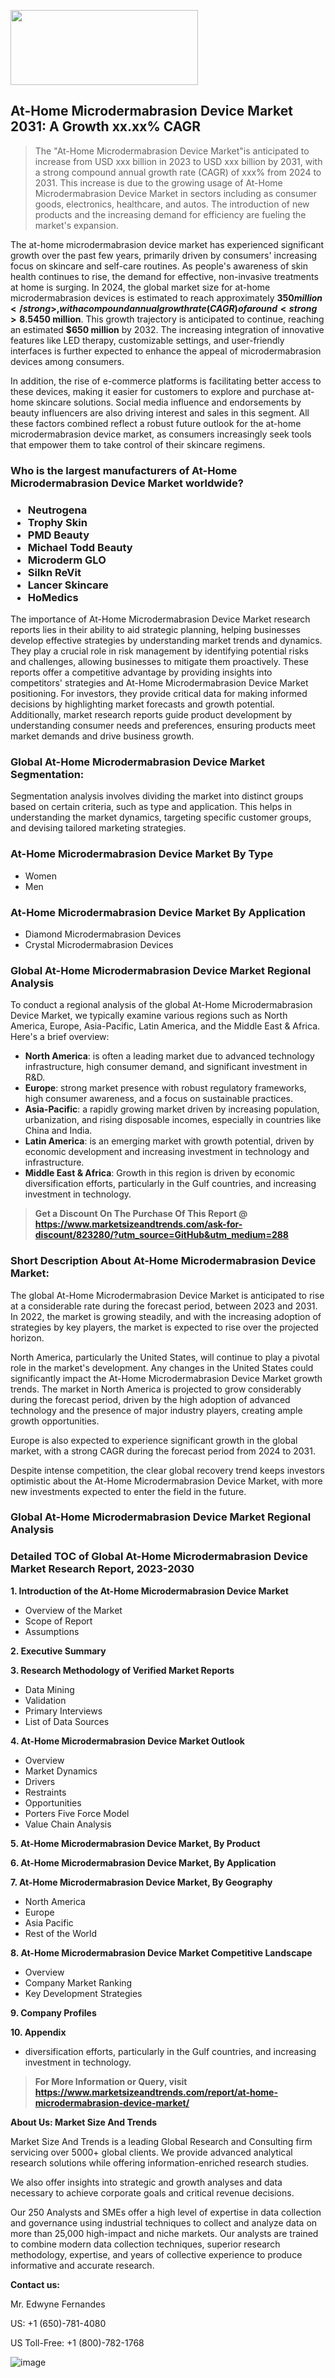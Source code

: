 <img src="https://100x100musica.es/wp-content/uploads/2024/12/Verified-Market-Reports-4-300x120.jpg" alt="" width="300" height="120" class="alignnone size-medium wp-image-100382" /><h2>At-Home Microdermabrasion Device Market 2031: A&nbsp;Growth&nbsp;xx.xx% CAGR</h2><blockquote id="" class="">The "At-Home Microdermabrasion Device Market"is anticipated to increase from USD xxx billion in 2023 to USD xxx billion by 2031, with a strong compound annual growth rate (CAGR) of xxx% from 2024 to 2031. This increase is due to the growing usage of At-Home Microdermabrasion Device Market in sectors including as consumer goods, electronics, healthcare, and autos. The introduction of new products and the increasing demand for efficiency are fueling the market's expansion.</blockquote><p><p>The at-home microdermabrasion device market has experienced significant growth over the past few years, primarily driven by consumers' increasing focus on skincare and self-care routines. As people's awareness of skin health continues to rise, the demand for effective, non-invasive treatments at home is surging. In 2024, the global market size for at-home microdermabrasion devices is estimated to reach approximately <strong>$350 million</strong>, with a compound annual growth rate (CAGR) of around <strong>8.5%</strong> from 2024 to 2032.</p><p>This growth can be attributed to several factors, including the growing prevalence of skin concerns such as acne scars, hyperpigmentation, and signs of aging. With advancements in technology, manufacturers are now offering more efficient and user-friendly devices that cater to the needs of the average consumer. Moreover, consumers increasingly prefer at-home solutions over salon treatments due to their convenience and affordability.</p><p><strong><span style="color: #800000;">Download Full PDF Sample Copy of At-Home Microdermabrasion Device Market Report @</span>&nbsp;</strong><a href="https://www.marketsizeandtrends.com/download-sample/823280/?utm_source=Pulse-2&amp;utm_medium=288">https://www.marketsizeandtrends.com/download-sample/823280/?utm_source=Pulse-2&amp;utm_medium=288</a></p><p>Market forecasts indicate that by 2026, the at-home microdermabrasion device market is expected to expand to around <strong>$450 million</strong>. This growth trajectory is anticipated to continue, reaching an estimated <strong>$650 million</strong> by 2032. The increasing integration of innovative features like LED therapy, customizable settings, and user-friendly interfaces is further expected to enhance the appeal of microdermabrasion devices among consumers.</p><p>In addition, the rise of e-commerce platforms is facilitating better access to these devices, making it easier for customers to explore and purchase at-home skincare solutions. Social media influence and endorsements by beauty influencers are also driving interest and sales in this segment. All these factors combined reflect a robust future outlook for the at-home microdermabrasion device market, as consumers increasingly seek tools that empower them to take control of their skincare regimens.</p></p><h3 id="" class="">Who is the largest manufacturers of&nbsp;At-Home Microdermabrasion Device Market worldwide?</h3><h3 class=""><p><ul><li>Neutrogena </li><li> Trophy Skin </li><li> PMD Beauty </li><li> Michael Todd Beauty </li><li> Microderm GLO </li><li> Silkn ReVit </li><li> Lancer Skincare </li><li> HoMedics</li></ul></p></h3><p id="ember58" class="ember-view reader-text-block__paragraph">The importance of&nbsp;At-Home Microdermabrasion Device Market research reports lies in their ability to aid strategic planning, helping businesses develop effective strategies by understanding market trends and dynamics. They play a crucial role in risk management by identifying potential risks and challenges, allowing businesses to mitigate them proactively. These reports offer a competitive advantage by providing insights into competitors' strategies and At-Home Microdermabrasion Device Market positioning. For investors, they provide critical data for making informed decisions by highlighting market forecasts and growth potential. Additionally, market research reports guide product development by understanding consumer needs and preferences, ensuring products meet market demands and drive business growth.</p><h3 id="" class="">Global&nbsp;At-Home Microdermabrasion Device Market Segmentation:</h3><p id="" class="">Segmentation analysis involves dividing the market into distinct groups based on certain criteria, such as type and application. This helps in understanding the market dynamics, targeting specific customer groups, and devising tailored marketing strategies.</p><h3 id="" class="">At-Home Microdermabrasion Device Market&nbsp;By Type</h3><p><p><ul><li>Women</li><li> Men</p></li></ul></p></p><h3 id="" class="">At-Home Microdermabrasion Device Market&nbsp;By Application</h3><p class=""><p><ul><li>Diamond Microdermabrasion Devices</li><li> Crystal Microdermabrasion Devices</li></ul></p></p><h3 id="" class="">Global At-Home Microdermabrasion Device Market Regional Analysis</h3><p id="" class="">To conduct a regional analysis of the global At-Home Microdermabrasion Device Market, we typically examine various regions such as North America, Europe, Asia-Pacific, Latin America, and the Middle East &amp; Africa. Here's a brief overview:</p><ul><li><strong>North America</strong>: is often a leading market due to advanced technology infrastructure, high consumer demand, and significant investment in R&amp;D.</li><li><strong>Europe</strong>: strong market presence with robust regulatory frameworks, high consumer awareness, and a focus on sustainable practices.</li><li><strong>Asia-Pacific</strong>: a rapidly growing market driven by increasing population, urbanization, and rising disposable incomes, especially in countries like China and India.</li><li><strong>Latin America</strong>: is an emerging market with growth potential, driven by economic development and increasing investment in technology and infrastructure.</li><li><strong>Middle East &amp; Africa</strong>: Growth in this region is driven by economic diversification efforts, particularly in the Gulf countries, and increasing investment in technology.</li></ul><blockquote id="" class=""><strong>Get a Discount On The Purchase Of This Report @ <a href="https://www.marketsizeandtrends.com/download-sample/823280/?utm_source=GitHub&utm_medium=288" target="_blank">https://www.marketsizeandtrends.com/ask-for-discount/823280/?utm_source=GitHub&utm_medium=288</a></strong></blockquote><h3>Short Description About At-Home Microdermabrasion Device Market:</h3><p id="ember58" class="ember-view reader-text-block__paragraph">The global&nbsp;At-Home Microdermabrasion Device Market&nbsp;is anticipated to rise at a considerable rate during the forecast period, between 2023 and 2031. In 2022, the market is growing steadily, and with the increasing adoption of strategies by key players, the market is expected to rise over the projected horizon.</p><p id="ember59" class="ember-view reader-text-block__paragraph">North America, particularly the United States, will continue to play a pivotal role in the market's development. Any changes in the United States could significantly impact the&nbsp;At-Home Microdermabrasion Device Market&nbsp;growth trends. The market in North America is projected to grow considerably during the forecast period, driven by the high adoption of advanced technology and the presence of major industry players, creating ample growth opportunities.</p><p id="ember60" class="ember-view reader-text-block__paragraph">Europe is also expected to experience significant growth in the global market, with a strong CAGR during the forecast period from 2024 to 2031.</p><p id="ember61" class="ember-view reader-text-block__paragraph">Despite intense competition, the clear global recovery trend keeps investors optimistic about the&nbsp;At-Home Microdermabrasion Device Market, with more new investments expected to enter the field in the future.</p><h3 id="" class="">Global At-Home Microdermabrasion Device Market Regional Analysis</h3><h3 id="" class="">Detailed TOC of Global At-Home Microdermabrasion Device Market Research Report, 2023-2030</h3><p id="" class=""><strong>1. Introduction of the At-Home Microdermabrasion Device Market</strong></p><ul><li>Overview of the Market</li><li>Scope of Report</li><li>Assumptions</li></ul><p id="" class=""><strong>2. Executive Summary</strong></p><p id="" class=""><strong>3. Research Methodology of Verified Market Reports</strong></p><ul><li>Data Mining</li><li>Validation</li><li>Primary Interviews</li><li>List of Data Sources</li></ul><p id="" class=""><strong>4. At-Home Microdermabrasion Device Market Outlook</strong></p><ul><li>Overview</li><li>Market Dynamics</li><li>Drivers</li><li>Restraints</li><li>Opportunities</li><li>Porters Five Force Model</li><li>Value Chain Analysis</li></ul><p id="" class=""><strong>5. At-Home Microdermabrasion Device Market, By Product</strong></p><p id="" class=""><strong>6. At-Home Microdermabrasion Device Market, By Application</strong></p><p id="" class=""><strong>7. At-Home Microdermabrasion Device Market, By Geography</strong></p><ul><li>North America</li><li>Europe</li><li>Asia Pacific</li><li>Rest of the World</li></ul><p id="" class=""><strong>8. At-Home Microdermabrasion Device Market Competitive Landscape</strong></p><ul><li>Overview</li><li>Company Market Ranking</li><li>Key Development Strategies</li></ul><p id="" class=""><strong>9. Company Profiles</strong></p><p id="" class=""><strong>10. Appendix</strong></p><ul><li>diversification efforts, particularly in the Gulf countries, and increasing investment in technology.</li></ul><blockquote id="" class=""><strong>For More Information or Query, visit <strong><strong><a href="https://www.marketsizeandtrends.com/report/at-home-microdermabrasion-device-market/" target="_blank">https://www.marketsizeandtrends.com/report/at-home-microdermabrasion-device-market/</a></strong></strong></strong></blockquote><p id="" class=""><strong>About Us: Market Size And Trends</strong></p><p id="" class="">Market Size And Trends is a leading Global Research and Consulting firm servicing over 5000+ global clients. We provide advanced analytical research solutions while offering information-enriched research studies.</p><p id="" class="">We also offer insights into strategic and growth analyses and data necessary to achieve corporate goals and critical revenue decisions.</p><p id="" class="">Our 250 Analysts and SMEs offer a high level of expertise in data collection and governance using industrial techniques to collect and analyze data on more than 25,000 high-impact and niche markets. Our analysts are trained to combine modern data collection techniques, superior research methodology, expertise, and years of collective experience to produce informative and accurate research.</p><p id="" class=""><strong>Contact us:</strong></p><p id="" class="">Mr. Edwyne Fernandes</p><p id="" class="">US: +1 (650)-781-4080</p><p id="" class="">US Toll-Free: +1 (800)-782-1768</p>
![image](https://github.com/user-attachments/assets/fe79288a-6886-4d45-b7a6-f80965e67277)
